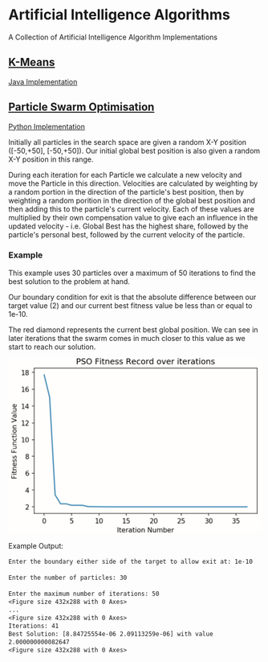 # Artificial Intelligence Algorithms
A Collection of Artificial Intelligence Algorithm Implementations

## [K-Means](https://en.wikipedia.org/wiki/K-means_clustering)
[Java Implementation](src/kmeans)

## [Particle Swarm Optimisation](https://en.wikipedia.org/wiki/Particle_swarm_optimization)
[Python Implementation](src/pso-python/particle_swarm_optimisation.py)

Initially all particles in the search space are given a random X-Y position ([-50,+50], [-50,+50]). Our initial global best position is also given a random X-Y position in this range.

During each iteration for each Particle we calculate a new velocity and move the Particle in this direction. Velocities are calculated by weighting by a random portion in the direction of the particle's best position, then by weighting a random porition in the direction of the global best position and then adding this to the particle's current velocity.
Each of these values are multiplied by their own compensation value to give each an influence in the updated velocity - i.e. Global Best has the highest share, followed by the particle's personal best, followed by the current velocity of the particle.

### Example

This example uses 30 particles over a maximum of 50 iterations to find the best solution to the problem at hand.

Our boundary condition for exit is that the absolute difference between our target value (2) and our current best fitness value be less than or equal to 1e-10.

The red diamond represents the current best global position. We can see in later iterations that the swarm comes in much closer to this value as we start to reach our solution.

![](src/pso-python/pso_demo.gif)

Example Output:
```
Enter the boundary either side of the target to allow exit at: 1e-10

Enter the number of particles: 30

Enter the maximum number of iterations: 50
<Figure size 432x288 with 0 Axes>
...
<Figure size 432x288 with 0 Axes>
Iterations: 41
Best Solution: [8.84725554e-06 2.09113259e-06] with value 2.000000000082647
<Figure size 432x288 with 0 Axes>
```